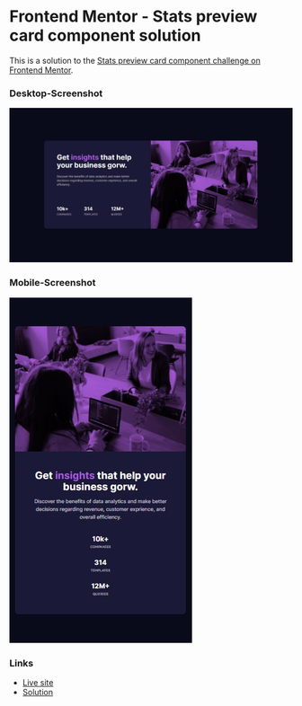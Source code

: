 # Frontend Mentor - Stats preview card component solution

This is a solution to the [Stats preview card component challenge on Frontend Mentor](https://www.frontendmentor.io/challenges/profile-card-component-cfArpWshJ). 


### Desktop-Screenshot

![](./desktop-shot.jpg)

### Mobile-Screenshot
![](./mobile-shot.jpg)

### Links
- [Live site](https://stat-preview-8dnd23bnz-edishu.vercel.app/)
- [Solution](https://www.frontendmentor.io/solutions/stat-preview-tailwindcss--W0U7caIz)
